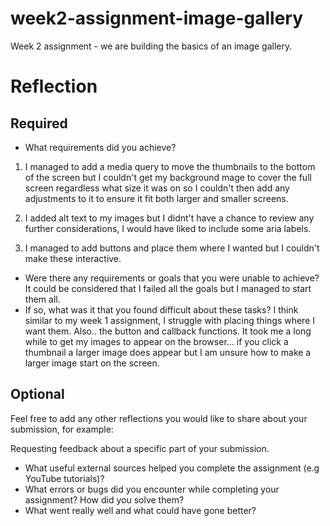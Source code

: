 # week2-assignment-image-gallery

Week 2 assignment - we are building the basics of an image gallery.

# Reflection

## Required

- What requirements did you achieve?

1. I managed to add a media query to move the thumbnails to the bottom of the screen but I couldn't get my background mage to cover the full screen regardless what size it was on so I couldn't then add any adjustments to it to ensure it fit both larger and smaller screens.

2. I added alt text to my images but I didnt't have a chance to review any further considerations, I would have liked to include some aria labels.

3. I managed to add buttons and place them where I wanted but I couldn't make these interactive.

- Were there any requirements or goals that you were unable to achieve?
  It could be considered that I failed all the goals but I managed to start them all.
- If so, what was it that you found difficult about these tasks?
  I think similar to my week 1 assignment, I struggle with placing things where I want them. Also.. the button and callback functions. It took me a long while to get my images to appear on the browser... if you click a thumbnail a larger image does appear but I am unsure how to make a larger image start on the screen.

## Optional

Feel free to add any other reflections you would like to share about your submission, for example:

Requesting feedback about a specific part of your submission.

- What useful external sources helped you complete the assignment (e.g YouTube tutorials)?
- What errors or bugs did you encounter while completing your assignment? How did you solve them?
- What went really well and what could have gone better?
